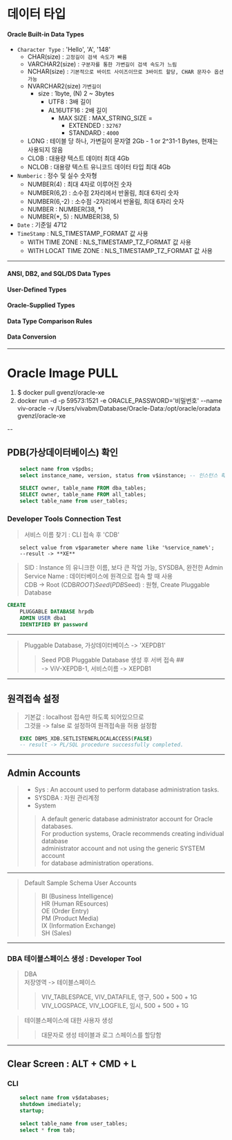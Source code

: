 # 데이터 타입

#### Oracle Built-in Data Types  
+ `Character Type`  : 'Hello', 'A', '148'  
    + CHAR(size) : `고정길이 검색 속도가 빠름`  
    + VARCHAR2(size) : `구분자를 통한 가변길이 검색 속도가 느림`   
    + NCHAR(size) : `기본적으로 바이트 사이즈이므로 3바이트 할당, CHAR 문자수 옵션 가능`
    + NVARCHAR2(size)  `가변길이`
      + size : 1byte, (N) 2 ~ 3bytes  
        + UTF8 : 3배 길이
        + AL16UTF16 : 2배 길이
          + MAX SIZE : MAX_STRING_SIZE =
            + EXTENDED : `32767`  
            + STANDARD : `4000`
    + LONG  : 테이블 당 하나, 가변길이 문자열 2Gb - 1 or 2^31-1 Bytes, 현재는 사용되지 않음
    + CLOB  : 대용량 텍스트 데이터 최대 4Gb
    + NCLOB : 대용량 텍스트 유니코드 데이터 타입 최대 4Gb
+ `Numberic`  : 정수 및 실수 숫자형
  + NUMBER(4) : 최대 4자로 이루어진 숫자
  + NUMBER(6,2) : 소수점 2자리에서 반올림, 최대 6자리 숫자
  + NUMBER(6,-2) : 소수점 -2자리에서 반올림, 최대 6자리 숫자
  + NUMBER : NUMBER(38, *)
  + NUMBER(*, 5) : NUMBER(38, 5)
+ `Date`  : 기준일 4712 
+ `TimeStamp` : NLS_TIMESTAMP_FORMAT 값 사용
  + WITH TIME ZONE : NLS_TIMESTAMP_TZ_FORMAT 값 사용
  + WITH LOCAT TIME ZONE : NLS_TIMESTAMP_TZ_FORMAT 값 사용
  
---
#### ANSI, DB2, and SQL/DS Data Types
#### User-Defined Types
#### Oracle-Supplied Types
#### Data Type Comparison Rules
#### Data Conversion
---
# Oracle Image PULL
1. $ docker pull gvenzl/oracle-xe
2. docker run -d -p 59573:1521 -e ORACLE_PASSWORD='비밀번호' --name viv-oracle -v /Users/vivabm/Database/Oracle-Data:/opt/oracle/oradata gvenzl/oracle-xe

--
## PDB(가상데이터베이스) 확인
```sql
    select name from v$pdbs;
    select instance_name, version, status from v$instance; -- 인스턴스 확인  
    
    SELECT owner, table_name FROM dba_tables;  
    SELECT owner, table_name FROM all_tables;  
    select table_name from user_tables;  
```

### Developer Tools Connection Test
> 서비스 이름 찾기 : CLI 접속 후 'CDB'  
```
    select value from v$parameter where name like '%service_name%';  
    --result -> **XE**  
```
> SID : Instance 의 유니크한 이름, 보다 큰 작업 가능, SYSDBA, 완전한 Admin
> Service Name : 데이터베이스에 원격으로 접속 할 때 사용  
> CDB -> Root (CDB$ROOT)  
> Seed (PDB$Seed) : 원형, Create Pluggable Database 

```sql
CREATE
    PLUGGABLE DATABASE hrpdb
    ADMIN USER dba1
    IDENTIFIED BY password
```
---

> Pluggable Database, 가상데이터베이스 -> 'XEPDB1'    
>> Seed PDB Pluggable Database 생성 후 서버 접속 ##  
>> -> ViV-XEPDB-1, 서비스이름 -> XEPDB1  
---

## 원격접속 설정  
> 기본값 : localhost 접속만 하도록 되어있으므로  
> 그것을 -> false 로 설정하여 원격접속을 허용 설정함  
```sql
    EXEC DBMS_XDB.SETLISTENERLOCALACCESS(FALSE)  
    -- result -> PL/SQL procedure successfully completed.
```
---

## Admin Accounts  
> + Sys : An account used to perform database administration tasks.  
> + SYSDBA : 자원 관리계정  
> + System  
>> A default generic database administrator account for Oracle databases.  
>> For production systems, Oracle recommends creating individual database  
>> administrator  account and not using the generic SYSTEM account  
>> for database administration operations.  
---
> Default Sample Schema User Accounts  
>> BI (Business Intelligence)  
>> HR (Human REsources)  
>> OE (Order Entry)  
>> PM (Product Media)  
>> IX (Information Exchange)  
>> SH (Sales)  

---
### DBA 테이블스페이스 생성 : Developer Tool
> DBA    
> 저장영역 -> 테이블스페이스  
>> VIV_TABLESPACE, VIV_DATAFILE, 영구, 500 + 500 + 1G  
>> VIV_LOGSPACE, VIV_LOGFILE,  임시, 500 + 500 + 1G  

> 테이블스페이스에 대한 사용자 생성
>> 대문자로 생성
>> 테이블과 로그 스페이스를 할당함
---

## Clear Screen : ALT + CMD + L

### CLI
```sql
    select name from v$databases;
    shutdown imediately;
    startup;
    
    select table_name from user_tables;
    select * from tab;
```


